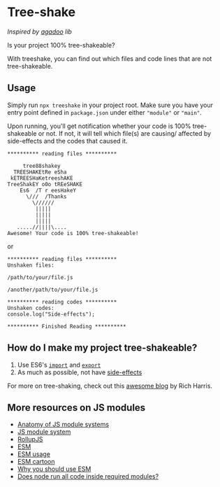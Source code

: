 # Tree-shake

_Inspired by [agadoo](https://github.com/Rich-Harris/agadoo) lib_

Is your project 100% tree-shakeable?

With treeshake, you can find out which files and code lines that are not tree-shakeable.

## Usage

Simply run `npx treeshake` in your project root. Make sure you have your entry point defined in `package.json` under either `"module"` or `"main"`.

Upon running, you'll get notification whether your code is 100% tree-shakeable or not. If not, it will tell which file(s) are causing/ affected by side-effects and the codes that caused it.

```
********** reading files **********

     tree88shakey
  TREESHAKEtRe eSha
 kETREESHaKetreeshAKE
TreeShakEY o0o tREeSHAKE
    Es6  /T r eesHakeY
      \///  /Thanks
        \//////
         |||||
         |||||
         |||||
   .....//||||\....
Awesome! Your code is 100% tree-shakeable!
```

or
```
********** reading files **********
Unshaken files:

/path/to/your/file.js

/another/path/to/your/file.js

********** reading codes **********
Unshaken codes:
console.log("Side-effects");

********** Finished Reading **********
```

## How do I make my project tree-shakeable?

1. Use ES6's [`import`](https://developer.mozilla.org/en-US/docs/Web/JavaScript/Reference/Statements/import) and [`export`](https://developer.mozilla.org/en-US/docs/Web/JavaScript/Reference/Statements/export)
2. As much as possible, not have [side-effects](https://stackoverflow.com/questions/8129105/javascript-closures-and-side-effects-in-plain-english-separately)

For more on tree-shaking, check out this [awesome blog](https://medium.com/@Rich_Harris/tree-shaking-versus-dead-code-elimination-d3765df85c80#.jnypozs9n) by Rich Harris.

## More resources on JS modules
- [Anatomy of JS module systems](https://www.freecodecamp.org/news/anatomy-of-js-module-systems-and-building-libraries-fadcd8dbd0e/)
- [JS module system](https://github.com/kamleshchandnani/js-module-system)
- [RollupJS](https://rollupjs.org/guide/en/)
- [ESM](https://github.com/standard-things/esm)
- [ESM usage](https://hackernoon.com/7-different-ways-to-use-es-modules-today-fc552254ebf4)
- [ESM cartoon](https://hacks.mozilla.org/2018/03/es-modules-a-cartoon-deep-dive/)
- [Why you should use ESM](https://dev.to/bennypowers/you-should-be-using-esm-kn3)
- [Does node run all code inside required modules?](https://stackoverflow.com/questions/40464552/does-node-run-all-the-code-inside-required-modules)

